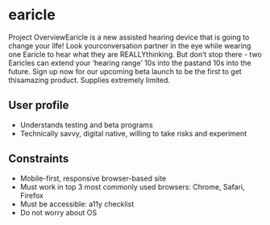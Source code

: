 # earicle

Project OverviewEaricle is a new assisted hearing device that is going to change your llfe! Look yourconversation partner in the eye while wearing one Earicle to hear what they are REALLYthinking. But don’t stop there - two Earicles can extend your ‘hearing range’ 10s into the pastand 10s into the future. Sign up now for our upcoming beta launch to be the first to get thisamazing product. Supplies extremely limited.


## User profile
- Understands testing and beta programs
- Technically savvy, digital native, willing to take risks and experiment

## Constraints
- Mobile-first, responsive browser-based site
- Must work in top 3 most commonly used browsers: Chrome, Safari, Firefox
- Must be accessible: ​a11y checklist
- Do not worry about OS
